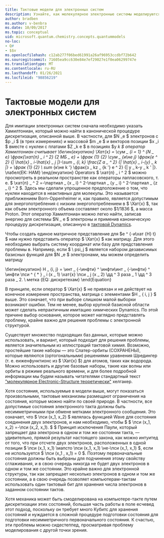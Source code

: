 ```yaml
---
title: Тактовые модели для электронных систем
description: Узнайте, как молекулярное электронные системы моделируются с помощью моделирования тактов.
author: bradben
ms.author: v-benbra
ms.date: 10/09/2017
ms.topic: conceptual
uid: microsoft.quantum.chemistry.concepts.quantummodels
no-loc:
- Q#
- $$v
ms.openlocfilehash: c12ab277f06bed61991a26af96953ccdbf72b642
ms.sourcegitcommit: 71605ea9cc630e84e7ef29027e1f0ea06299747e
ms.translationtype: MT
ms.contentlocale: ru-RU
ms.lasthandoff: 01/26/2021
ms.locfileid: "98856219"
---
```

# <a name="quantum-models-for-electronic-systems"></a>Тактовые модели для электронных систем

Для имитации электронных систем сначала необходимо указать Хамилтониан, который можно найти в канонической процедуре дискретизация, описанной выше.
В частности, для $N _e $ электронов с $p _i $ (в трех измерениях) и массовой $m _e $ и векторов позиции $x _i $ вместе с нуклеи с платами $Z _k e $ в позициях $y _k $ оператор Хамилтониан считывает \бегин{екуатион} \Хат{х} = \сум \_ {i = 1} ^ {N \_ e} \фрак{\хат{п} \_ i ^ 2} {2 MБ \_ e} + \фрак {1} {2} \сум \_ {и\не j} \фрак{е ^ 2} {| \hat{x} \_ i-\hat{x} \_ j |}-\sum \_ {i, k} \frac{Z a \_ ^ 2} {| \hat{x} \_ i-{y} \_ k |} + \фрак {1} {2} \ sum_ {к\не k '} \фрак{з \_ kz \_ {k '} e ^ 2} {| y \_ k-y \_ k ' |}. \лабел{ЕК: HAM} \енд{екуатион} Operators $ \хат{п} \_ i ^ 2 $ можно просмотреть в реальном пространстве как операторы лапласовского, т. е. $ \хат{п} \_ ^ 2 =-\партиал \_ {x \_ i} ^ 2-\партиал \_ {y \_ i} ^ 2-\партиал \_ {z \_ i} ^ 2 $.
Здесь мы сделали упрощенное предположение о том, что нуклеи находится в неактивных для молекулы.
Это называется приближением Born-Oppenheimer и, как правило, является допустимым для энергопотребления с низким энергопотреблением в $ \Хат{х} $, так как объем электронного объема составляет около $1/1836 $, а масса Proton.
Этот оператор Хамилтониан можно легко найти, записав энергию для системы $N \_ e $ электроны и применив каноническую процедуру дискретизация, описанную в [тактовой Dynamics](xref:microsoft.quantum.chemistry.concepts.quantumdynamics).

Чтобы создать единое матричное представление для $e ^ {-и\хат {H} t} $ нам нужно представить оператор $ \Хат{х} $ как матрицу.
Для этого необходимо выбрать систему координат или базу для представления проблемы в.
Например, если $ \ psi_j $ является набором дезависимых базисных функций для $N _e $ электронами, мы можем определить матрицу

\бегин{екуатион} H \_ {i, j} = \инт \_ {-\инфти} ^ \инфти\инт \_ {-\инфти} ^ \инфти \пси ^ { \* } \_ i (x \_ 1) \хат{х} \пси \_ j (x \_ 2) \дд ^ 3 раза \_ 1 \дд ^ 3 раза \_ 2. \ метка {EQ: дискретехам} \end{Equation}

В принципе, если оператор $ \Хат{х} $ не привязан и не действует на конечное измерение пространства, матрица с элементами $H \_ \{ i, j \} $ выше.
Это означает, что при выборе слишком малой выборки возникают ошибки. Тем не менее, выбор крупной базисной области может сделать непрактичным имитацию химических Dynamics.
По этой причине выбор основания, которое может наглядно представлять проблему, крайне важно для решения проблемы с электронной структурой.

Существует множество подходящих баз данных, которые можно использовать, и вариант, который подходит для решения проблемы, является значительным из иллюстраций тактовой химия.
Возможно, простейшие такие наборы — это Слатер-орбиты (СОХРАНЕНЫ), которые являются (ортогональными) решениями уравнения Шредингер (т. е. еиженфунктионс из $ \Хат{х} $) для атомов, таких как водорода.
Можно использовать и другие базовые наборы, такие как волны или орбиты в режиме реального времени, и для более подробной информации мы будем называть читателями стандартный текст ["молекулярное Electronic-Structure теоретически"](https://onlinelibrary.wiley.com/doi/book/10.1002/9781119019572) хелгакер.

Хотя состояния, используемые в модели выше, могут показаться произвольными, тактовые механизмы размещают ограничения на состояния, которые можно найти по своей природе.
В частности, все допустимые состояния электронного такта должны быть несимметричными при обмене метками электронного сообщения.
Это означает, что $ \пси (x_1, x_2) $ являлась функцией Wave для состояния соединения двух электронов, и нам необходимо, чтобы $ $ \пси (x_1, x_2) =-\пси (x_2, x_1).
$ $ Принцип исключения Паули, который запрещает два электрона в одном и том же состоянии такта, — удивительно, прямой результат настоящего закона, как можно интуитед от того, что при отсчете двух электронов, расположенных в одной позиции $ \пси (x_1, x_1) \мапсто \пси (x_1, x_1) \не-\пси (x_1, x_1) $, если не используется $ \пси (x_1 , x_1) = 0 $.
Поэтому первоначальные состояния должны быть выбраны для подчинения этому свойству сглаживания, и в свою очередь никогда не будет двух электронов в одном и том же состоянии.
Это крайне важно для электронной структуры, так как запрещает несколько электронов в одном и том же состоянии, а в свою очередь позволяет компьютерам-тактам использовать один тактовый бит для хранения числа электронов в заданном состоянии тактов.

Хотя механика может быть смоделирована на компьютере-такте путем дискретизации этих состояний, большая часть работы в поле есчевед этот подход, поскольку он требует много Кубитс для хранения состояний и нуждается в сложной процедуре подготовки состояния для подготовки несимметричного первоначального состояния.
К счастью, эти проблемы можно сидестеппед, просматривая проблему моделирования с другой точки зрения.
